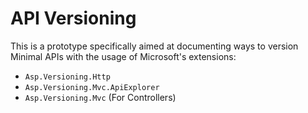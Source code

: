 # API Versioning

This is a prototype specifically aimed at documenting ways to version Minimal APIs 
with the usage of Microsoft's extensions:

- `Asp.Versioning.Http`
- `Asp.Versioning.Mvc.ApiExplorer`
- `Asp.Versioning.Mvc` (For Controllers)

